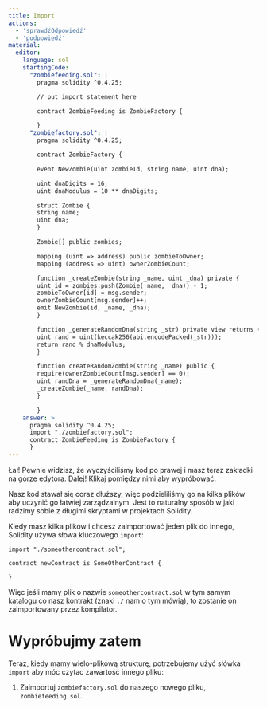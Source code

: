 ```yaml
---
title: Import
actions:
  - 'sprawdźOdpowiedź'
  - 'podpowiedź'
material:
  editor:
    language: sol
    startingCode:
      "zombiefeeding.sol": |
        pragma solidity ^0.4.25;

        // put import statement here

        contract ZombieFeeding is ZombieFactory {

        }
      "zombiefactory.sol": |
        pragma solidity ^0.4.25;

        contract ZombieFactory {

        event NewZombie(uint zombieId, string name, uint dna);

        uint dnaDigits = 16;
        uint dnaModulus = 10 ** dnaDigits;

        struct Zombie {
        string name;
        uint dna;
        }

        Zombie[] public zombies;

        mapping (uint => address) public zombieToOwner;
        mapping (address => uint) ownerZombieCount;

        function _createZombie(string _name, uint _dna) private {
        uint id = zombies.push(Zombie(_name, _dna)) - 1;
        zombieToOwner[id] = msg.sender;
        ownerZombieCount[msg.sender]++;
        emit NewZombie(id, _name, _dna);
        }

        function _generateRandomDna(string _str) private view returns (uint) {
        uint rand = uint(keccak256(abi.encodePacked(_str)));
        return rand % dnaModulus;
        }

        function createRandomZombie(string _name) public {
        require(ownerZombieCount[msg.sender] == 0);
        uint randDna = _generateRandomDna(_name);
        _createZombie(_name, randDna);
        }

        }
    answer: >
      pragma solidity ^0.4.25;
      import "./zombiefactory.sol";
      contract ZombieFeeding is ZombieFactory {
      }
---
```

Łał! Pewnie widzisz, że wyczyściliśmy kod po prawej i masz teraz zakładki na górze edytora. Dalej! Klikaj pomiędzy nimi aby wypróbować.

Nasz kod stawał się coraz dłuższy, więc podzieliliśmy go na kilka plików aby uczynić go łatwiej zarządzalnym. Jest to naturalny sposób w jaki radzimy sobie z długimi skryptami w projektach Solidity.

Kiedy masz kilka plików i chcesz zaimportować jeden plik do innego, Solidity używa słowa kluczowego `import`:

    import "./someothercontract.sol";
    
    contract newContract is SomeOtherContract {
    
    }
    

Więc jeśli mamy plik o nazwie `someothercontract.sol` w tym samym katalogu co nasz kontrakt (znaki `./` nam o tym mówią), to zostanie on zaimportowany przez kompilator.

# Wypróbujmy zatem

Teraz, kiedy mamy wielo-plikową strukturę, potrzebujemy użyć słówka `import` aby móc czytac zawartość innego pliku:

1. Zaimportuj `zombiefactory.sol` do naszego nowego pliku, `zombiefeeding.sol`.